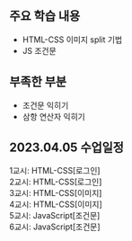 ## 주요 학습 내용

* HTML-CSS 이미지 split 기법
* JS 조건문


## 부족한 부분

* 조건문 익히기
* 삼항 연산자 익히기


## 2023.04.05 수업일정

1교시: HTML-CSS[로그인] <br >
2교시: HTML-CSS[로그인] <br >
3교시: HTML-CSS[이미지] <br >
4교시: HTML-CSS[이미지] <br >
5교시: JavaScript[조건문] <br >
6교시: JavaScript[조건문] <br >

